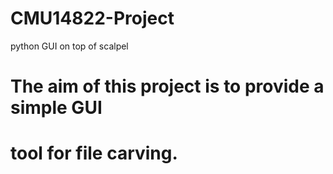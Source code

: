 # CMU14822-Project
python GUI on top of scalpel

# The aim of this project is to provide a simple GUI
# tool for file carving.

